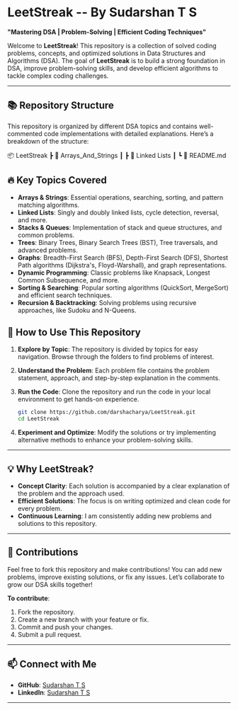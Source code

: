 


# LeetStreak -- By Sudarshan T S

**"Mastering DSA | Problem-Solving | Efficient Coding Techniques"**

Welcome to **LeetStreak**! This repository is a collection of solved coding problems, concepts, and optimized solutions in Data Structures and Algorithms (DSA). The goal of **LeetStreak** is to build a strong foundation in DSA, improve problem-solving skills, and develop efficient algorithms to tackle complex coding challenges.

---

## 📚 **Repository Structure**

This repository is organized by different DSA topics and contains well-commented code implementations with detailed explanations. Here’s a breakdown of the structure:


 📦 LeetStreak
 ┣ 📂 Arrays_And_Strings
 ┃ 
 ┣ 📂 Linked Lists
 ┃ 
 ┗ 📜 README.md


## 🔥 **Key Topics Covered**

- **Arrays & Strings**: Essential operations, searching, sorting, and pattern matching algorithms.
- **Linked Lists**: Singly and doubly linked lists, cycle detection, reversal, and more.
- **Stacks & Queues**: Implementation of stack and queue structures, and common problems.
- **Trees**: Binary Trees, Binary Search Trees (BST), Tree traversals, and advanced problems.
- **Graphs**: Breadth-First Search (BFS), Depth-First Search (DFS), Shortest Path algorithms (Dijkstra's, Floyd-Warshall), and graph representations.
- **Dynamic Programming**: Classic problems like Knapsack, Longest Common Subsequence, and more.
- **Sorting & Searching**: Popular sorting algorithms (QuickSort, MergeSort) and efficient search techniques.
- **Recursion & Backtracking**: Solving problems using recursive approaches, like Sudoku and N-Queens.


## 🚀 **How to Use This Repository**

1. **Explore by Topic**: The repository is divided by topics for easy navigation. Browse through the folders to find problems of interest.
2. **Understand the Problem**: Each problem file contains the problem statement, approach, and step-by-step explanation in the comments.
3. **Run the Code**: Clone the repository and run the code in your local environment to get hands-on experience.

   ```bash
   git clone https://github.com/darshacharya/LeetStreak.git
   cd LeetStreak
   ```

4. **Experiment and Optimize**: Modify the solutions or try implementing alternative methods to enhance your problem-solving skills.

---

## 💡 **Why LeetStreak?**

- **Concept Clarity**: Each solution is accompanied by a clear explanation of the problem and the approach used.
- **Efficient Solutions**: The focus is on writing optimized and clean code for every problem.
- **Continuous Learning**: I am consistently adding new problems and solutions to this repository.

---

## 📌 **Contributions**

Feel free to fork this repository and make contributions! You can add new problems, improve existing solutions, or fix any issues. Let’s collaborate to grow our DSA skills together!

**To contribute**:
1. Fork the repository.
2. Create a new branch with your feature or fix.
3. Commit and push your changes.
4. Submit a pull request.

---

## 📫 **Connect with Me**

- **GitHub**: [Sudarshan T S](https://github.com/darshacharya)
- **LinkedIn**: [Sudarshan T S](https://www.linkedin.com/in/sudarshan-t-s-858714259/)

---
